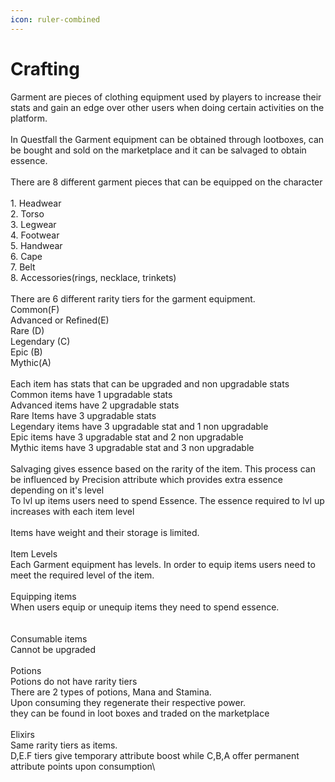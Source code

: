 ```yaml
---
icon: ruler-combined
---
```


# Crafting

Garment are pieces of clothing equipment used by players to increase their stats and gain an edge over other users when doing certain activities on the platform.\
\
In Questfall the Garment equipment can be obtained through lootboxes, can be bought and sold on the marketplace and it can be salvaged to obtain essence.\
\
There are 8 different garment pieces that can be equipped on the character\
\
1\. Headwear\
2\. Torso\
3\. Legwear\
4\. Footwear\
5\. Handwear\
6\. Cape\
7\. Belt\
8\. Accessories(rings, necklace, trinkets)\
\
There are 6 different rarity tiers for the garment equipment. \
Common(F)\
Advanced or Refined(E)\
Rare (D)\
Legendary (C)\
Epic (B)\
Mythic(A)\
\
Each item has stats that can be upgraded and non upgradable stats \
Common items have 1 upgradable stats\
Advanced items have 2 upgradable stats\
Rare Items have 3 upgradable stats\
Legendary items have 3 upgradable stat and 1 non upgradable\
Epic items have 3 upgradable stat and 2 non upgradable\
Mythic items have 3 upgradable stat and 3 non upgradable\
\
Salvaging gives essence based on the rarity of the item. This process can be influenced by Precision attribute which provides extra essence depending on it's level\
To lvl up items users need to spend Essence. The essence required to lvl up increases with each item level\
\
Items have weight and their storage is limited. \
\
Item Levels\
Each Garment equipment has levels. In order to equip items users need to meet the required level of the item.\
\
Equipping items\
When users equip or unequip items they need to spend essence. \
\
\
Consumable items\
Cannot be upgraded\
\
Potions\
Potions do not have rarity tiers\
There are 2 types of potions, Mana and Stamina. \
Upon consuming they regenerate their respective power. \
they can be found in loot boxes and traded on the marketplace\
\
Elixirs\
Same rarity tiers as items. \
D,E.F tiers give temporary attribute boost while C,B,A offer permanent attribute points upon consumption\
